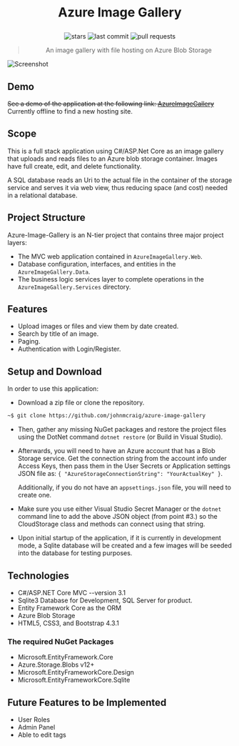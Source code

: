 <h1 align="center">

Azure Image Gallery

</h1>

<div align="center">

![stars](https://img.shields.io/github/stars/johnmcraig/Azure-image-gallery?style=flat-square&cacheSeconds=604800)
![last commit](https://img.shields.io/github/last-commit/johnmcraig/Azure-image-gallery?style=flat-square&cacheSeconds=86400)
![pull requests](https://img.shields.io/github/issues-pr/johnmcraig/Azure-image-gallery?color=0088ff)

</div>

<div align="center">

> An image gallery with file hosting on Azure Blob Storage

</div>

![Screenshot](resources/ImageGallery.png)

## Demo

~~See a demo of the application at the following link: [AzureImageGallery](https://azureimagegallery.azurewebsites.net/)~~
Currently offline to find a new hosting site.

## Scope

This is a full stack application using C#/ASP.Net Core as an image gallery that uploads and reads files to an Azure blob storage container. Images have full create, edit, and delete functionality.

A SQL database reads an Uri to the actual file in the container of the storage service and serves it via web view, thus reducing space (and cost) needed in a relational database.

## Project Structure

Azure-Image-Gallery is an N-tier project that contains three major project layers:

- The MVC web application contained in `AzureImageGallery.Web`.
- Database configuration, interfaces, and entities in the `AzureImageGallery.Data`.
- The business logic services layer to complete operations in the `AzureImageGallery.Services` directory.  

## Features

- Upload images or files and view them by date created.
- Search by title of an image.
- Paging.
- Authentication with Login/Register.

## Setup and Download

In order to use this application:

- Download a zip file or clone the repository.

```bash
~$ git clone https://github.com/johnmcraig/azure-image-gallery
```

- Then, gather any missing NuGet packages and restore the project files using the DotNet command `dotnet restore` (or Build in Visual Studio).

- Afterwards, you will need to have an Azure account that has a Blob Storage service. Get the connection string from the account info under Access Keys, then pass them in the User Secrets or Application settings JSON file as:
`{ "AzureStorageConnectionString": "YourActualKey" }`.

    Additionally, if you do not have an `appsettings.json` file, you will need to create one.

- Make sure you use either Visual Studio Secret Manager or the `dotnet` command line to add the above JSON object (from point #3.) so the CloudStorage class and methods can connect using that string.

- Upon initial startup of the application, if it is currently in development mode, a Sqlite database will be created and a few images will be seeded into the database for testing purposes.

## Technologies

- C#/ASP.NET Core MVC --version 3.1
- Sqlite3 Database for Development, SQL Server for product.
- Entity Framework Core as the ORM
- Azure Blob Storage
- HTML5, CSS3, and Bootstrap 4.3.1

### The required NuGet Packages

- Microsoft.EntityFramework.Core
- Azure.Storage.Blobs v12+
- Microsoft.EntityFrameworkCore.Design
- Microsoft.EntityFrameworkCore.Sqlite

## Future Features to be Implemented

- User Roles
- Admin Panel
- Able to edit tags
